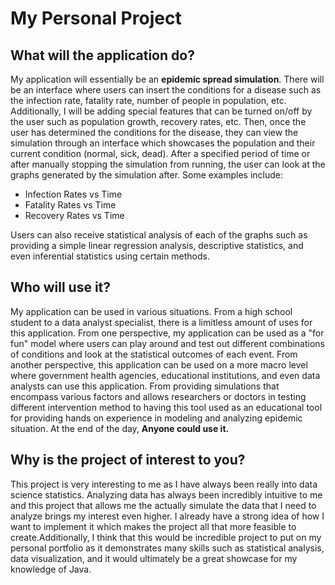 # My Personal Project

## What will the application do?
My application will essentially be an **epidemic spread simulation**. 
There will be an interface where users can insert the conditions for a disease 
such as the infection rate, fatality rate, number of people in population, etc.
Additionally, I will be adding special features that can be turned on/off by the
user such as population growth, recovery rates, etc. Then, once the user has 
determined the conditions for the disease, they can view the simulation through
an interface which showcases the population and their current condition (normal,
sick, dead). After a specified period of time or after manually stopping the simulation
from running, the user can look at the graphs generated by the simulation after. Some 
examples include:
- Infection Rates vs Time 
- Fatality Rates vs Time
- Recovery Rates vs Time

Users can also receive statistical analysis of each of the graphs such as 
providing a simple linear regression analysis, descriptive statistics, and even
inferential statistics using certain methods. 

## Who will use it? 
My application can be used in various situations. From a high school student
to a data analyst specialist, there is a limitless amount of uses for this application.
From one perspective, my application can be used as a "for fun" model where users can play
around and test out different combinations of conditions and look at the statistical
outcomes of each event. From another perspective, this application can be used on a more
macro level where government health agencies, educational institutions, and even data analysts
can use this application. From providing simulations that encompass various factors and 
allows researchers or doctors in testing different intervention method to having this tool
used as an educational tool for providing hands on experience in modeling and analyzing 
epidemic situation. At the end of the day, **Anyone could use it.**

## Why is the project of interest to you?
This project is very interesting to me as I have always been really into data science 
statistics. Analyzing data has always been incredibly intuitive to me and this project
that allows me the actually simulate the data that I need to analyze brings my interest
even higher. I already have a strong idea of how I want to implement it which makes
the project all that more feasible to create.Additionally, I think that this would be incredible project to put on my
personal portfolio as it demonstrates many skills such as statistical analysis, 
data visualization, and it would ultimately be a great showcase for my knowledge of 
Java. 



